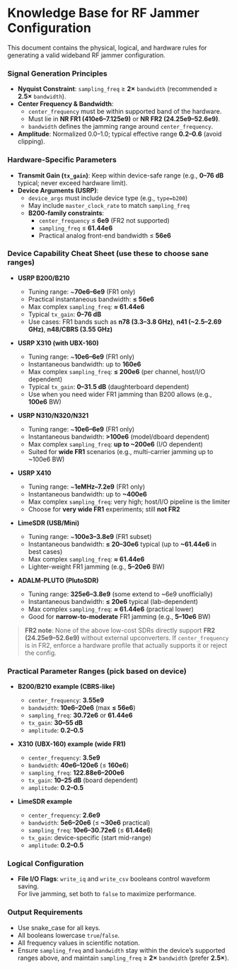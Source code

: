 # Knowledge Base for RF Jammer Configuration

This document contains the physical, logical, and hardware rules for generating a valid wideband RF jammer configuration.

### Signal Generation Principles

- **Nyquist Constraint**: `sampling_freq` ≥ **2×** `bandwidth` (recommended ≥ **2.5×** `bandwidth`).
- **Center Frequency & Bandwidth**:
  - `center_frequency` must be within supported band of the hardware.
  - Must lie in **NR FR1 (410e6–7.125e9)** or **NR FR2 (24.25e9–52.6e9)**.
  - `bandwidth` defines the jamming range around `center_frequency`.
- **Amplitude**: Normalized 0.0–1.0; typical effective range **0.2–0.6** (avoid clipping).

### Hardware-Specific Parameters

- **Transmit Gain (`tx_gain`)**: Keep within device-safe range (e.g., **0–76 dB** typical; never exceed hardware limit).
- **Device Arguments (USRP)**:
  - `device_args` must include device type (e.g., `type=b200`)
  - May include `master_clock_rate` to match `sampling_freq`
  - **B200-family constraints**:
    - `center_frequency` ≤ **6e9** (FR2 not supported)
    - `sampling_freq` ≤ **61.44e6**
    - Practical analog front-end bandwidth ≤ **56e6**

### Device Capability Cheat Sheet (use these to choose sane ranges)

- **USRP B200/B210**
  - Tuning range: ~**70e6–6e9** (FR1 only)
  - Practical instantaneous bandwidth: **≤ 56e6**
  - Max complex `sampling_freq`: **≈ 61.44e6**
  - Typical `tx_gain`: **0–76 dB**
  - Use cases: FR1 bands such as **n78 (3.3–3.8 GHz)**, **n41 (~2.5–2.69 GHz)**, **n48/CBRS (3.55 GHz)**

- **USRP X310 (with UBX-160)**
  - Tuning range: ~**10e6–6e9** (FR1 only)
  - Instantaneous bandwidth: up to **160e6**
  - Max complex `sampling_freq`: **≤ 200e6** (per channel, host/I/O dependent)
  - Typical `tx_gain`: **0–31.5 dB** (daughterboard dependent)
  - Use when you need wider FR1 jamming than B200 allows (e.g., **100e6** BW)

- **USRP N310/N320/N321**
  - Tuning range: ~**10e6–6e9** (FR1 only)
  - Instantaneous bandwidth: **>100e6** (model/dboard dependent)
  - Max complex `sampling_freq`: **up to ~200e6** (I/O dependent)
  - Suited for **wide FR1** scenarios (e.g., multi-carrier jamming up to ~100e6 BW)

- **USRP X410**
  - Tuning range: ~**1eMHz–7.2e9** (FR1 only)
  - Instantaneous bandwidth: up to **~400e6**
  - Max complex `sampling_freq`: very high; host/I/O pipeline is the limiter
  - Choose for **very wide FR1** experiments; still **not FR2**

- **LimeSDR (USB/Mini)**
  - Tuning range: ~**100e3–3.8e9** (FR1 subset)
  - Instantaneous bandwidth: **≤ 20–30e6** typical (up to **~61.44e6** in best cases)
  - Max complex `sampling_freq`: **≈ 61.44e6**
  - Lighter-weight FR1 jamming (e.g., **5–20e6** BW)

- **ADALM-PLUTO (PlutoSDR)**
  - Tuning range: **325e6–3.8e9** (some extend to ~6e9 unofficially)
  - Instantaneous bandwidth: **≤ 20e6** typical (lab-dependent)
  - Max complex `sampling_freq`: **≈ 61.44e6** (practical lower)
  - Good for **narrow-to-moderate** FR1 jamming (e.g., **5–10e6** BW)

> **FR2 note**: None of the above low-cost SDRs directly support **FR2 (24.25e9–52.6e9)** without external upconverters. If `center_frequency` is in FR2, enforce a hardware profile that actually supports it or reject the config.

### Practical Parameter Ranges (pick based on device)

- **B200/B210 example (CBRS-like)**
  - `center_frequency`: **3.55e9**
  - `bandwidth`: **10e6–20e6** (max **≤ 56e6**)
  - `sampling_freq`: **30.72e6** or **61.44e6**
  - `tx_gain`: **30–55 dB**
  - `amplitude`: **0.2–0.5**

- **X310 (UBX-160) example (wide FR1)**
  - `center_frequency`: **3.5e9**
  - `bandwidth`: **40e6–120e6** (≤ **160e6**)
  - `sampling_freq`: **122.88e6–200e6**
  - `tx_gain`: **10–25 dB** (board dependent)
  - `amplitude`: **0.2–0.5**

- **LimeSDR example**
  - `center_frequency`: **2.6e9**
  - `bandwidth`: **5e6–20e6** (≤ **~30e6** practical)
  - `sampling_freq`: **10e6–30.72e6** (≤ **61.44e6**)
  - `tx_gain`: device-specific (start mid-range)
  - `amplitude`: **0.2–0.5**

### Logical Configuration

- **File I/O Flags**: `write_iq` and `write_csv` booleans control waveform saving.  
  For live jamming, set both to `false` to maximize performance.

### Output Requirements

- Use snake_case for all keys.
- All booleans lowercase `true`/`false`.
- All frequency values in scientific notation.
- Ensure `sampling_freq` and `bandwidth` stay within the device’s supported ranges above, and maintain `sampling_freq` ≥ **2×** `bandwidth` (prefer **2.5×**).

